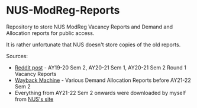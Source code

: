 # NUS-ModReg-Reports
Repository to store NUS ModReg Vacancy Reports and Demand and Allocation reports for public access.

It is rather unfortunate that NUS doesn't store copies of the old reports.

Sources:
- [Reddit post](https://www.reddit.com/r/nus/comments/ko79fv/modreg_historical_vacancy_reports/) - AY19-20 Sem 2, AY20-21 Sem 1, AY20-21 Sem 2 Round 1 Vacancy Reports
- [Wayback Machine](https://web.archive.org/web/20210810023022/https://www.nus.edu.sg/ModReg/docs/DemandAllocationRptUG.pdf) - Various Demand Allocation Reports before AY21-22 Sem 2
- Everything from AY21-22 Sem 2 onwards were downloaded by myself from [NUS's site](https://www.nus.edu.sg/ModReg/resources.html)

